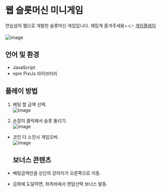 # 웹 슬롯머신 미니게임
연습삼아 웹으로 개발한 슬롯머신 게임입니다. 재밌게 즐겨주세용~ 👉 [게임플레이](https://casino-slot-yunwhanlee.netlify.app/)

![image](https://github.com/yunwhanlee/Web-SlotMachine-MiniGame/assets/71131615/2afcf5ec-3317-4033-9e99-faa7a1cc680a)
  
## 언어 및 환경
- JavaScript
- npm PixiJs 라이브러리
  
## 플레이 방법
1. 베팅 할 금액 선택.  
   ![image](https://github.com/yunwhanlee/Web-SlotMachine-MiniGame/assets/71131615/a8a5f935-3a21-4db9-963b-725cb4713bc3)
   
2. 손잡이 클릭해서 슬롯 돌리기.  
   ![image](https://github.com/yunwhanlee/Web-SlotMachine-MiniGame/assets/71131615/85c03b4a-e1e2-498f-88c9-70702c9aeb5d)

- 코인 다 소진시 게임오버.  
  ![image](https://github.com/yunwhanlee/Web-SlotMachine-MiniGame/assets/71131615/d00fd375-f8a8-4450-8bb9-6419b46cb319)
  
  ## 보너스 콘텐츠
-   베팅금액만큼 상단의 강아지가 오른쪽으로 이동.
-   금화에 도달하면, 좌측바에서 랜덤선택 보너스 발동.
